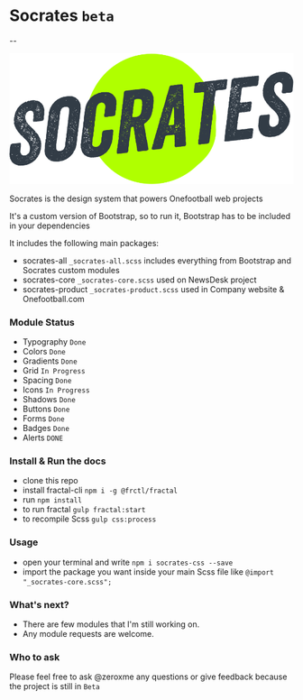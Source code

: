 
# Socrates `beta`
--

![Socrates logo](socrates.png)

Socrates is the design system that powers Onefootball web projects

It's a custom version of Bootstrap, so to run it, Bootstrap has to be included in your dependencies

It includes the following main packages:

- socrates-all `_socrates-all.scss` includes everything from Bootstrap and Socrates custom modules
- socrates-core `_socrates-core.scss` used on NewsDesk project
- socrates-product `_socrates-product.scss` used in Company website & Onefootball.com

### Module Status
- Typography `Done`
- Colors `Done`
- Gradients `Done`
- Grid `In Progress`
- Spacing `Done`
- Icons `In Progress`
- Shadows `Done`
- Buttons `Done`
- Forms `Done`
- Badges `Done`
- Alerts `DONE`

### Install & Run the docs
- clone this repo
- install fractal-cli `npm i -g @frctl/fractal`
- run `npm install`
- to run fractal `gulp fractal:start`
- to recompile Scss `gulp css:process`

### Usage

- open your terminal and write `npm i socrates-css --save`
- import the package you want inside your main Scss file like `@import "_socrates-core.scss";`

### What's next?
- There are few modules that I'm still working on.
- Any module requests are welcome.

### Who to ask
Please feel free to ask @zeroxme any questions or give feedback because the project is still in `Beta`